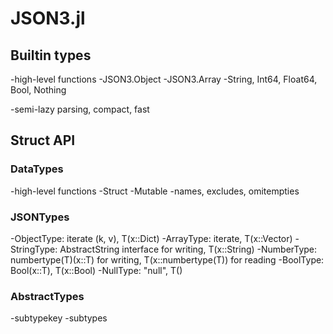 # JSON3.jl

## Builtin types

-high-level functions
-JSON3.Object
-JSON3.Array
-String, Int64, Float64, Bool, Nothing

-semi-lazy parsing, compact, fast

## Struct API

### DataTypes
-high-level functions
-Struct
-Mutable
-names, excludes, omitempties

### JSONTypes
-ObjectType: iterate (k, v), T(x::Dict)
-ArrayType: iterate, T(x::Vector)
-StringType: AbstractString interface for writing, T(x::String)
-NumberType: numbertype(T)(x::T) for writing, T(x::numbertype(T)) for reading
-BoolType: Bool(x::T), T(x::Bool)
-NullType: "null", T()

### AbstractTypes
-subtypekey
-subtypes